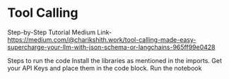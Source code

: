 # Tool Calling

Step-by-Step Tutorial Medium Link- https://medium.com/@charikshith.work/tool-calling-made-easy-supercharge-your-llm-with-json-schema-or-langchains-965ff99e0428

Steps to run the code
Install the libraries as mentioned in the imports.
Get your API Keys and place them in the code block.
Run the notebook